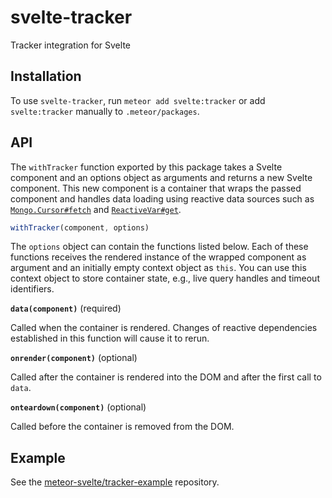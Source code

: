 # svelte-tracker

Tracker integration for Svelte

## Installation

To use `svelte-tracker`, run `meteor add svelte:tracker` or add `svelte:tracker` manually to `.meteor/packages`.

## API

The `withTracker` function exported by this package takes a Svelte component and an options object as arguments and returns a new Svelte component.
This new component is a container that wraps the passed component and handles data loading using reactive data sources such as [`Mongo.Cursor#fetch`](https://docs.meteor.com/api/collections.html#Mongo-Cursor-fetch) and [`ReactiveVar#get`](https://docs.meteor.com/api/reactive-var.html#ReactiveVar-get).

```js
withTracker(component, options)
```

The `options` object can contain the functions listed below.
Each of these functions receives the rendered instance of the wrapped component as argument and an initially empty context object as `this`.
You can use this context object to store container state, e.g., live query handles and timeout identifiers.

**`data(component)`** (required)

Called when the container is rendered.
Changes of reactive dependencies established in this function will cause it to rerun.

**`onrender(component)`** (optional)

Called after the container is rendered into the DOM and after the first call to `data`.

**`onteardown(component)`** (optional)

Called before the container is removed from the DOM.

## Example

See the [meteor-svelte/tracker-example](https://github.com/meteor-svelte/tracker-example) repository.
